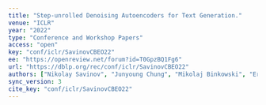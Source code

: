 ```yaml
---
title: "Step-unrolled Denoising Autoencoders for Text Generation."
venue: "ICLR"
year: "2022"
type: "Conference and Workshop Papers"
access: "open"
key: "conf/iclr/SavinovCBEO22"
ee: "https://openreview.net/forum?id=T0GpzBQ1Fg6"
url: "https://dblp.org/rec/conf/iclr/SavinovCBEO22"
authors: ["Nikolay Savinov", "Junyoung Chung", "Mikolaj Binkowski", "Erich Elsen", "A\u00e4ron van den Oord"]
sync_version: 3
cite_key: "conf/iclr/SavinovCBEO22"
---
```

